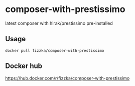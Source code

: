 # composer-with-prestissimo
latest composer with hirak/prestissimo pre-installed

## Usage
```
docker pull fizzka/composer-with-prestissimo
```

## Docker hub
https://hub.docker.com/r/fizzka/composer-with-prestissimo
